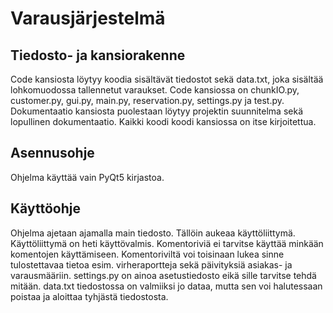 # Varausjärjestelmä


## Tiedosto- ja kansiorakenne

Code kansiosta löytyy koodia sisältävät tiedostot sekä data.txt, joka sisältää lohkomuodossa tallennetut varaukset.
Code kansiossa on chunkIO.py, customer.py, gui.py, main.py, reservation.py, settings.py ja test.py.
Dokumentaatio kansiosta puolestaan löytyy projektin suunnitelma sekä lopullinen dokumentaatio.
Kaikki koodi koodi kansiossa on itse kirjoitettua.

## Asennusohje

Ohjelma käyttää vain PyQt5 kirjastoa.

## Käyttöohje

Ohjelma ajetaan ajamalla main tiedosto. Tällöin aukeaa käyttöliittymä.
Käyttöliittymä on heti käyttövalmis.
Komentoriviä ei tarvitse käyttää minkään komentojen käyttämiseen.
Komentoriviltä voi toisinaan lukea sinne tulostettavaa tietoa esim.
virheraportteja sekä päivityksiä asiakas- ja varausmääriin.
settings.py on ainoa asetustiedosto eikä sille tarvitse tehdä mitään.
data.txt tiedostossa on valmiiksi jo dataa, mutta sen voi halutessaan poistaa ja 
aloittaa tyhjästä tiedostosta.
